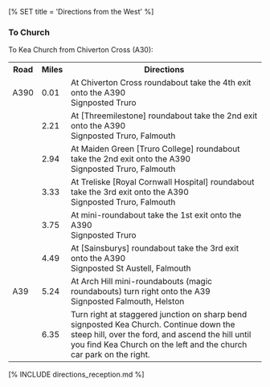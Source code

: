[% SET title = 'Directions from the West' %]

### To Church ###

To Kea Church from Chiverton Cross (A30):

<table>
  <tr>
    <th>Road
    <th>Miles
    <th>Directions
  <tr>
    <td>A390
    <td>0.01
    <td>At Chiverton Cross roundabout take the 4th exit onto the A390 
      <br>Signposted Truro
  <tr>
    <td>
    <td>2.21
    <td>At [Threemilestone] roundabout take the 2nd exit onto the A390 
      <br>Signposted Truro, Falmouth
  <tr>
    <td>
    <td>2.94
    <td>At Maiden Green [Truro College] roundabout take the 2nd exit onto the
      A390 
      <br>Signposted Truro, Falmouth
  <tr>
    <td>
    <td>3.33
    <td>At Treliske [Royal Cornwall Hospital] roundabout take the 3rd exit onto
      the A390 
      <br>Signposted Truro, Falmouth
  <tr>
    <td>
    <td>3.75
    <td>At mini-roundabout take the 1st exit onto the A390 
      <br>Signposted Truro
  <tr>
    <td>
    <td>4.49
    <td>At [Sainsburys] roundabout take the 3rd exit onto the A390 
      <br>Signposted St Austell, Falmouth
  <tr>
    <td>A39
    <td>5.24
    <td>At Arch Hill mini-roundabouts (magic roundabouts) turn right onto the
      A39
      <br>Signposted Falmouth, Helston
  <tr>
    <td>
    <td>6.35
    <td>Turn right at staggered junction on sharp bend signposted Kea Church.
    Continue down the steep hill, over the ford, and ascend the hill until you
    find Kea Church on the left and the church car park on the right.
</table>

[% INCLUDE directions_reception.md %]
